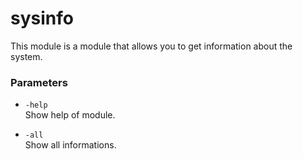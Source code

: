 # sysinfo

This module is a module that allows you to get information about the system.

### Parameters

+ ``-help``<br>
    Show help of module.

+ ``-all``<br>
    Show all informations.
